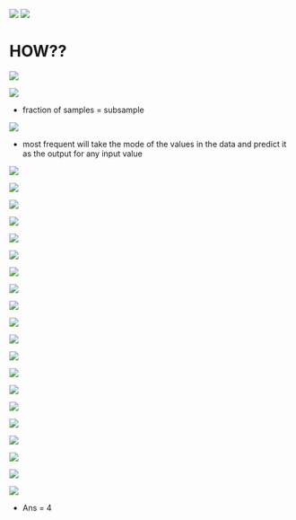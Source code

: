 
![](2023-07-24-01-39-53.png)
![](2023-07-30-02-17-54.png)
# HOW??
![](2023-07-24-01-40-35.png)

![](2023-07-24-01-40-55.png)
-  fraction of samples = subsample

![](2023-07-24-01-41-42.png)
- most frequent will take the mode of the values in the data and predict it as the output for any input value

![](2023-07-24-01-42-17.png)

![](2023-07-24-01-43-13.png)

![](2023-07-24-01-43-30.png)

![](2023-07-24-01-43-43.png)

![](2023-07-24-01-44-01.png)

![](2023-07-24-01-44-17.png)

![](2023-07-24-01-44-47.png)

![](2023-07-24-01-45-06.png)

![](2023-07-24-01-45-19.png)

![](2023-07-24-01-45-36.png)

![](2023-07-24-01-46-02.png)

![](2023-07-24-01-46-17.png)

![](2023-07-24-01-46-29.png)

![](2023-07-24-01-46-42.png)

![](2023-07-24-01-47-13.png)

![](2023-07-24-01-47-34.png)

![](2023-07-24-01-48-19.png)

![](2023-07-24-01-48-34.png)

![](2023-07-24-01-48-48.png)

![](2023-07-24-01-49-54.png)

- Ans = 4